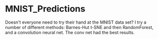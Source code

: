 # MNIST_Predictions

Doesn't everyone need to try their hand at the MNIST data set? I try a number of different methods: Barnes-Hut t-SNE and then RandomForest, and a convolution neural net. The conv net had the best results.
